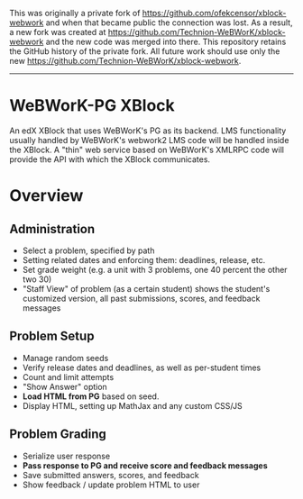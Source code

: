 This was originally a private fork of https://github.com/ofekcensor/xblock-webwork and when that became public the connection was lost.
As a result, a new fork was created at https://github.com/Technion-WeBWorK/xblock-webwork and the new code was merged into there.
This repository retains the GitHub history of the private fork.
All future work should use only the new https://github.com/Technion-WeBWorK/xblock-webwork.

---

WeBWorK-PG XBlock
=================
An edX XBlock that uses WeBWorK's PG as its backend.
LMS functionality usually handled by WeBWorK's webwork2 LMS code will be handled inside the XBlock.
A "thin" web service based on WeBWorK's XMLRPC code will provide the API with which the XBlock communicates.

Overview
========

Administration
--------------
* Select a problem, specified by path
* Setting related dates and enforcing them: deadlines, release, etc.
* Set grade weight (e.g. a unit with 3 problems, one 40 percent the other two 30)
* "Staff View" of problem (as a certain student) shows the student's customized version, all past submissions, scores, and feedback messages

Problem Setup
-------------
* Manage random seeds
* Verify release dates and deadlines, as well as per-student times
* Count and limit attempts
* "Show Answer" option
* __Load HTML from PG__ based on seed. 
* Display HTML, setting up MathJax and any custom CSS/JS

Problem Grading
---------------
* Serialize user response
* __Pass response to PG and receive score and feedback messages__
* Save submitted answers, scores, and feedback
* Show feedback / update problem HTML to user
